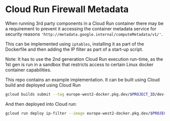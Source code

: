 # Cloud Run Firewall Metadata

When running 3rd party components in a Cloud Run container there may be a requirement
to prevent it accessing the container metadata service for security reasons
`'http://metadata.google.internal/computeMetadata/v1/'`.

This can be implemented using `iptables`, installing it as part of the Dockerfile and then
adding the IP filter as part of a start-up script.

Note: It has to use the 2nd generation Cloud Run execution run-time, as the 1st gen is run in
a sandbox that restricts access to certain Linux docker container capabilities.

This repo contains an example implementation. It can be built using Cloud build and deployed
using Cloud Run

```sh
gcloud builds submit --tag europe-west2-docker.pkg.dev/$PROJECT_ID/dev-images/ip-filter
```

And then deployed into Cloud run: 

```sh
gcloud run deploy ip-filter --image europe-west2-docker.pkg.dev/$PROJECT_ID/dev-images/ip-filter --platform managed --region europe-west2 --allow-unauthenticated --execution-environment gen2
```

